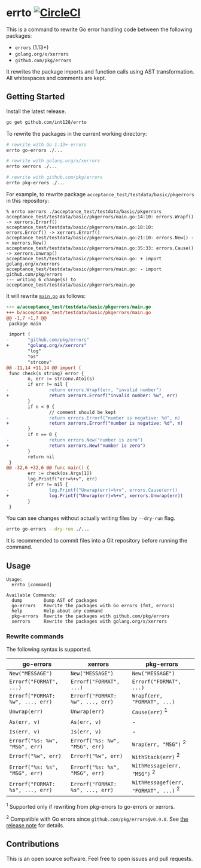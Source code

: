 # errto [![CircleCI](https://circleci.com/gh/int128/errto.svg?style=shield)](https://circleci.com/gh/int128/errto)

This is a command to rewrite Go error handling code between the following packages:

- `errors` (1.13+)
- `golang.org/x/xerrors`
- `github.com/pkg/errors`

It rewrites the package imports and function calls using AST transformation.
All whitespaces and comments are kept.


## Getting Started

Install the latest release.

```sh
go get github.com/int128/errto
```

To rewrite the packages in the current working directory:

```sh
# rewrite with Go 1.13+ errors
errto go-errors ./...

# rewrite with golang.org/x/xerrors
errto xerrors ./...

# rewrite with github.com/pkg/errors
errto pkg-errors ./...
```

For example, to rewrite package `acceptance_test/testdata/basic/pkgerrors` in this repository:

```console
% errto xerrors ./acceptance_test/testdata/basic/pkgerrors
acceptance_test/testdata/basic/pkgerrors/main.go:14:10: errors.Wrapf() -> xerrors.Errorf()
acceptance_test/testdata/basic/pkgerrors/main.go:18:10: errors.Errorf() -> xerrors.Errorf()
acceptance_test/testdata/basic/pkgerrors/main.go:21:10: errors.New() -> xerrors.New()
acceptance_test/testdata/basic/pkgerrors/main.go:35:33: errors.Cause() -> xerrors.Unwrap()
acceptance_test/testdata/basic/pkgerrors/main.go: + import golang.org/x/xerrors
acceptance_test/testdata/basic/pkgerrors/main.go: - import github.com/pkg/errors
--- writing 6 change(s) to acceptance_test/testdata/basic/pkgerrors/main.go
```

It will rewrite [`main.go`](acceptance_test/testdata/basic/pkgerrors/main.go) as follows:

```patch
--- a/acceptance_test/testdata/basic/pkgerrors/main.go
+++ b/acceptance_test/testdata/basic/pkgerrors/main.go
@@ -1,7 +1,7 @@
 package main

 import (
-       "github.com/pkg/errors"
+       "golang.org/x/xerrors"
        "log"
        "os"
        "strconv"
@@ -11,14 +11,14 @@ import (
 func check(s string) error {
        n, err := strconv.Atoi(s)
        if err != nil {
-               return errors.Wrapf(err, "invalid number")
+               return xerrors.Errorf("invalid number: %w", err)
        }
        if n < 0 {
                // comment should be kept
-               return errors.Errorf("number is negative: %d", n)
+               return xerrors.Errorf("number is negative: %d", n)
        }
        if n == 0 {
-               return errors.New("number is zero")
+               return xerrors.New("number is zero")
        }
        return nil
 }
@@ -32,6 +32,6 @@ func main() {
        err := check(os.Args[1])
        log.Printf("err=%+v", err)
        if err != nil {
-               log.Printf("Unwrap(err)=%+v", errors.Cause(err))
+               log.Printf("Unwrap(err)=%+v", xerrors.Unwrap(err))
        }
 }
```

You can see changes without actually writing files by `--dry-run` flag.

```sh
errto go-errors --dry-run ./...
```

It is recommended to commit files into a Git repository before running the command.


## Usage

```
Usage:
  errto [command]

Available Commands:
  dump        Dump AST of packages
  go-errors   Rewrite the packages with Go errors (fmt, errors)
  help        Help about any command
  pkg-errors  Rewrite the packages with github.com/pkg/errors
  xerrors     Rewrite the packages with golang.org/x/xerrors
```

### Rewrite commands

The following syntax is supported.

| go-errors | xerrors | pkg-errors |
|-----------|---------|------------|
| `New("MESSAGE")` | `New("MESSAGE")` | `New("MESSAGE")` |
| `Errorf("FORMAT", ...)` | `Errorf("FORMAT", ...)` | `Errorf("FORMAT", ...)` |
| `Errorf("FORMAT: %w", ..., err)` | `Errorf("FORMAT: %w", ..., err)` | `Wrapf(err, "FORMAT", ...)` |
| `Unwrap(err)` | `Unwrap(err)` | `Cause(err)` <sup>1</sup> |
| `As(err, v)` | `As(err, v)` | - |
| `Is(err, v)` | `Is(err, v)` | - |
| `Errorf("%s: %w", "MSG", err)` | `Errorf("%s: %w", "MSG", err)` | `Wrap(err, "MSG")` <sup>2</sup> |
| `Errorf("%w", err)` | `Errorf("%w", err)` | `WithStack(err)` <sup>2</sup> |
| `Errorf("%s: %s", "MSG", err)` | `Errorf("%s: %s", "MSG", err)` | `WithMessage(err, "MSG")` <sup>2</sup> |
| `Errorf("FORMAT: %s", ..., err)` | `Errorf("FORMAT: %s", ..., err)` | `WithMessagef(err, "FORMAT", ...)` <sup>2</sup> |

<sup>1</sup> Supported only if rewriting from pkg-errors to go-errors or xerrors.

<sup>2</sup> Compatible with Go errors since `github.com/pkg/errors@v0.9.0`. See [the release note](https://github.com/pkg/errors/releases/tag/v0.9.0) for details.


## Contributions

This is an open source software.
Feel free to open issues and pull requests.
